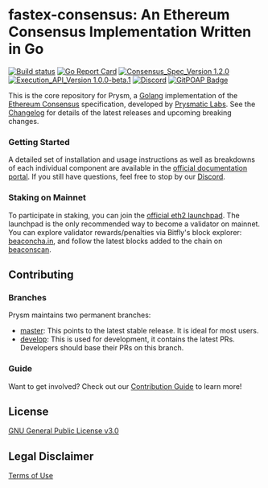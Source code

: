 # fastex-consensus: An Ethereum Consensus Implementation Written in Go

[![Build status](https://badge.buildkite.com/b555891daf3614bae4284dcf365b2340cefc0089839526f096.svg?branch=master)](https://buildkite.com/prysmatic-labs/prysm)
[![Go Report Card](https://goreportcard.com/badge/github.com/prysmaticlabs/prysm)](https://goreportcard.com/report/github.com/prysmaticlabs/prysm)
[![Consensus_Spec_Version 1.2.0](https://img.shields.io/badge/Consensus%20Spec%20Version-v1.2.0-blue.svg)](https://github.com/ethereum/consensus-specs/tree/v1.2.0)
[![Execution_API_Version 1.0.0-beta.1](https://img.shields.io/badge/Execution%20API%20Version-v1.0.0.beta.1-blue.svg)](https://github.com/ethereum/execution-apis/tree/v1.0.0-beta.1/src/engine)
[![Discord](https://user-images.githubusercontent.com/7288322/34471967-1df7808a-efbb-11e7-9088-ed0b04151291.png)](https://discord.gg/CTYGPUJ)
[![GitPOAP Badge](https://public-api.gitpoap.io/v1/repo/prysmaticlabs/prysm/badge)](https://www.gitpoap.io/gh/prysmaticlabs/prysm)

This is the core repository for Prysm, a [Golang](https://golang.org/) implementation of the [Ethereum Consensus](https://ethereum.org/en/eth2/) specification, developed by [Prysmatic Labs](https://prysmaticlabs.com). See the [Changelog](https://github.com/prysmaticlabs/prysm/releases) for details of the latest releases and upcoming breaking changes.

### Getting Started

A detailed set of installation and usage instructions as well as breakdowns of each individual component are available in the [official documentation portal](https://docs.prylabs.network). If you still have questions, feel free to stop by our [Discord](https://discord.gg/CTYGPUJ).

### Staking on Mainnet

To participate in staking, you can join the [official eth2 launchpad](https://launchpad.ethereum.org). The launchpad is the only recommended way to become a validator on mainnet. You can explore validator rewards/penalties via Bitfly's block explorer: [beaconcha.in](https://beaconcha.in), and follow the latest blocks added to the chain on [beaconscan](https://beaconscan.com).


## Contributing
### Branches
Prysm maintains two permanent branches:

* [master](https://github.com/prysmaticlabs/prysm/tree/master): This points to the latest stable release. It is ideal for most users.
* [develop](https://github.com/prysmaticlabs/prysm/tree/develop): This is used for development, it contains the latest PRs. Developers should base their PRs on this branch.

### Guide
Want to get involved? Check out our [Contribution Guide](https://docs.prylabs.network/docs/contribute/contribution-guidelines/) to learn more!

## License

[GNU General Public License v3.0](https://www.gnu.org/licenses/gpl-3.0.en.html)

## Legal Disclaimer

[Terms of Use](/TERMS_OF_SERVICE.md)
